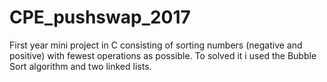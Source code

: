 # CPE_pushswap_2017
First year mini project in C consisting of sorting numbers (negative and positive) with fewest operations as possible. To solved it i used the Bubble Sort algorithm and two linked lists.
